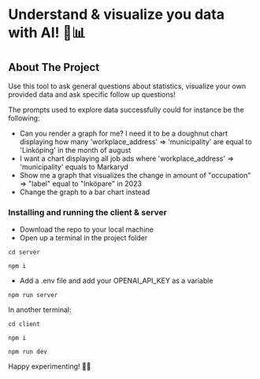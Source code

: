 # Understand & visualize you data with AI! 🤖📊

## About The Project
Use this tool to ask general questions about statistics, visualize your own provided data and ask specific follow up questions!

The prompts used to explore data successfully could for instance be the following:

* Can you render a graph for me? I need it to be a doughnut chart displaying how many 'workplace_address' => 'municipality' are equal to 'Linköping' in the month of august
* I want a chart displaying all job ads where 'workplace_address' => 'municipality' equals to Markaryd
* Show me a graph that visualizes the change in amount of "occupation" => "label" equal to "Inköpare" in 2023
* Change the graph to a bar chart instead

### Installing and running the client & server

- Download the repo to your local machine
- Open up a terminal in the project folder
```
cd server
```
```
npm i
```

- Add a .env file and add your OPENAI_API_KEY as a variable

```
npm run server
```

In another terminal:

```
cd client
```

```
npm i
```

```
npm run dev
```

Happy experimenting! 🤖🫶
